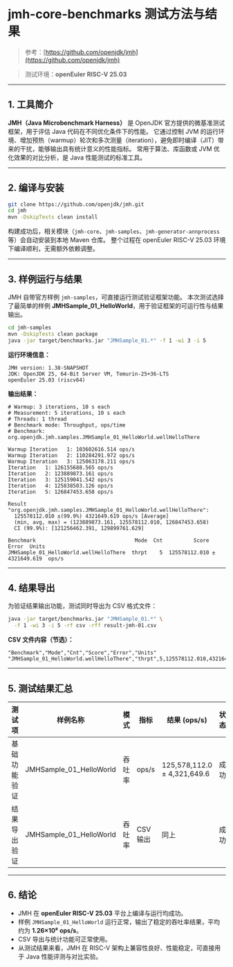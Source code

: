 # jmh-core-benchmarks 测试方法与结果

> 参考：[https://github.com/openjdk/jmh](https://github.com/openjdk/jmh)

> 测试环境：**openEuler RISC-V 25.03**

---

## 1. 工具简介

**JMH（Java Microbenchmark Harness）** 是 OpenJDK 官方提供的微基准测试框架，用于评估 Java 代码在不同优化条件下的性能。
它通过控制 JVM 的运行环境、增加预热（warmup）轮次和多次测量（iteration），避免即时编译（JIT）带来的干扰，能够输出具有统计意义的性能指标。
常用于算法、库函数或 JVM 优化效果的对比分析，是 Java 性能测试的标准工具。

---

## 2. 编译与安装

```bash
git clone https://github.com/openjdk/jmh.git
cd jmh
mvn -DskipTests clean install
```

构建成功后，相关模块（`jmh-core`、`jmh-samples`、`jmh-generator-annprocess` 等）会自动安装到本地 Maven 仓库。
整个过程在 openEuler RISC-V 25.03 环境下编译顺利，无需额外依赖调整。

---

## 3. 样例运行与结果

JMH 自带官方样例 `jmh-samples`，可直接运行测试验证框架功能。
本次测试选择了最简单的样例 **JMHSample_01_HelloWorld**，用于验证框架的可运行性与结果输出。

```bash
cd jmh-samples
mvn -DskipTests clean package
java -jar target/benchmarks.jar "JMHSample_01.*" -f 1 -wi 3 -i 5
```

**运行环境信息：**

```
JMH version: 1.38-SNAPSHOT
JDK: OpenJDK 25, 64-Bit Server VM, Temurin-25+36-LTS
openEuler 25.03 (riscv64)
```

**输出结果：**

```
# Warmup: 3 iterations, 10 s each
# Measurement: 5 iterations, 10 s each
# Threads: 1 thread
# Benchmark mode: Throughput, ops/time
# Benchmark: org.openjdk.jmh.samples.JMHSample_01_HelloWorld.wellHelloThere

Warmup Iteration   1: 103602616.514 ops/s
Warmup Iteration   2: 110284291.972 ops/s
Warmup Iteration   3: 125063178.211 ops/s
Iteration   1: 126155688.565 ops/s
Iteration   2: 123889873.161 ops/s
Iteration   3: 125159041.542 ops/s
Iteration   4: 125838503.126 ops/s
Iteration   5: 126847453.658 ops/s

Result "org.openjdk.jmh.samples.JMHSample_01_HelloWorld.wellHelloThere":
  125578112.010 ±(99.9%) 4321649.619 ops/s [Average]
  (min, avg, max) = (123889873.161, 125578112.010, 126847453.658)
  CI (99.9%): [121256462.391, 129899761.629]

Benchmark                                Mode  Cnt          Score         Error  Units
JMHSample_01_HelloWorld.wellHelloThere  thrpt    5  125578112.010 ± 4321649.619  ops/s
```

---

## 4. 结果导出

为验证结果输出功能，测试同时导出为 CSV 格式文件：

```bash
java -jar target/benchmarks.jar "JMHSample_01.*" \
  -f 1 -wi 3 -i 5 -rf csv -rff result-jmh-01.csv
```

**CSV 文件内容（节选）：**

```
"Benchmark","Mode","Cnt","Score","Error","Units"
"JMHSample_01_HelloWorld.wellHelloThere","thrpt",5,125578112.010,4321649.619,"ops/s"
```

---

## 5. 测试结果汇总

| 测试项    | 样例名称                    | 模式  | 指标     | 结果 (ops/s)                  | 状态 |
| ------ | ----------------------- | --- | ------ | --------------------------- | -- |
| 基础功能验证 | JMHSample_01_HelloWorld | 吞吐率 | ops/s  | 125,578,112.0 ± 4,321,649.6 | 成功 |
| 结果导出验证 | JMHSample_01_HelloWorld | 吞吐率 | CSV 输出 | 同上                          | 成功 |

---

## 6. 结论

* JMH 在 **openEuler RISC-V 25.03** 平台上编译与运行均成功。
* 样例 `JMHSample_01_HelloWorld` 运行正常，输出了稳定的吞吐率结果，平均约为 **1.26×10⁸ ops/s**。
* CSV 导出与统计功能可正常使用。
* 从测试结果来看，JMH 在 RISC-V 架构上兼容性良好、性能稳定，可直接用于 Java 性能评测与对比实验。
